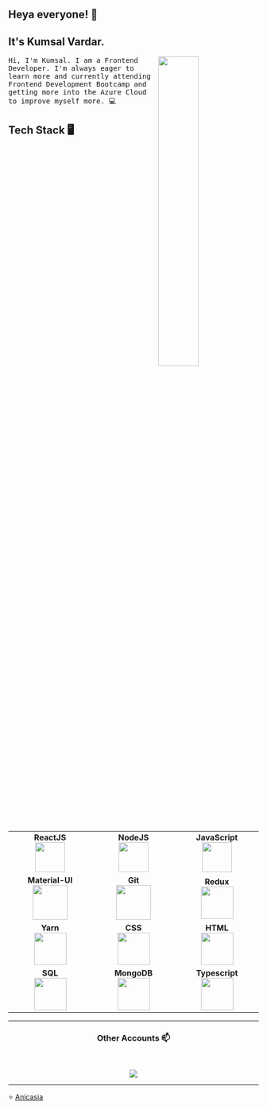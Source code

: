 

<h2 align="left"> Heya everyone! 👋 </h2> 


<h2> It's Kumsal Vardar. </h2>


<img align="right" width=40% src="https://m.media-amazon.com/images/I/31rn+82XMyL._AC_SY780_.jpg">

<p align="left"> <samp>Hi, I'm Kumsal. I am a Frontend Developer. I'm always eager to learn more and currently attending Frontend Development Bootcamp and getting more into the Azure Cloud to improve myself more. 💻
  
  
## Tech Stack 🖥️

<br>
<table>
<tbody>
 <tr>
<td align="center" width="20%">
<span><b><center>ReactJS</center></b></span> 
<img height=60px src="https://img.icons8.com/ultraviolet/2x/react.png"> 
</td>

<td align="center" width="20%">
<span><b><center>NodeJS</center></b></span> 
<img height=60px src="https://img.icons8.com/color/2x/nodejs.png"> 
</td>
   
 <td align="center" width="20%">
<span><b><center>JavaScript</center></b></span> 
<img height=60px src="https://img.icons8.com/color/2x/javascript.png"> 
</td>
</tr>

<tr>
<td align="center" width="20%">
<span><b><center>Material-UI</center></b></span> 
<img height=70px src="https://img.icons8.com/color/48/000000/material-ui.png"> 
</td>

<td align="center" width="20%">
<span><b><center>Git</center></b></span> 
<img height=70px src="https://img.icons8.com/ios-glyphs/2x/github-2.png"> 
</td>

<td align="center" width="20%">
<span><b><center>Redux</center></b></span> 
<img height=65px src="https://img.icons8.com/color/48/000000/redux.png"> 
</td>
</tr>

<tr>
<td align="center" width="20%">
<span><b><center>Yarn</center></b></span> 
<img height=65px src="https://img.icons8.com/windows/32/000000/yarn-logo.png"> 
</td>

<td align="center" width="20%">
<span><b><center>CSS</center></b></span>
<img height=65px src="https://img.icons8.com/color/48/000000/css3.png"> 
</td>



<td align="center" width="20%">
<span><b><center>HTML</center></b></span> 
<img height=65px src="https://img.icons8.com/color/2x/html-5.png"> 
</td>
</tr>

<tr>
<td align="center" width="20%">
<span><b><center>SQL</center></b></span> 
<img height=65px src="https://img.icons8.com/ios-filled/2x/sql.png"> 
</td>

  <td align="center" width="20%">
<span><b><center>MongoDB</center></b></span> 
<img height=65px src="https://img.icons8.com/color/48/000000/mongodb.png"> 
</td>
  
<td align="center" width="20%">
<span><b><center>Typescript</center></b></span> 
<img height=65px src="https://img.icons8.com/color/48/000000/typescript.png"> 
  </td>


</tr>

</tbody>
</table>

____



<h3 align="center"> Other Accounts 📫 </h3>
<br />
<p align="center">
<a href="https://www.linkedin.com/in/kumsalvardar/"><img src="https://img.shields.io/badge/linkedin-%230077B5.svg?&style=for-the-badge&logo=linkedin&logoColor=white"/></a>

</p>

____


<p align="center">

⭐️ [Anicasia](https://github.com/Anicasia)

</p>

